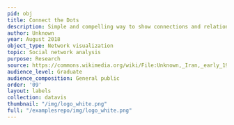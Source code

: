 ```yaml
---
pid: obj
title: Connect the Dots
description: Simple and compelling way to show connections and relationships within a community of individuals.
author: Unknown
year: August 2018
object_type: Network visualization
topic: Social network analysis
purpose: Research
source: https://commons.wikimedia.org/wiki/File:Unknown,_Iran,_early_19th_Century_-_Portrait_of_Hasan_%27Ali_Mirza_Shuja_al-Saltana_-_Google_Art_Project.jpg
audience_level: Graduate
audience_composition: General public
order: '09'
layout: labels
collection: datavis
thumbnail: "/img/logo_white.png"
full: "/examplesrepo/img/logo_white.png"
---
```


